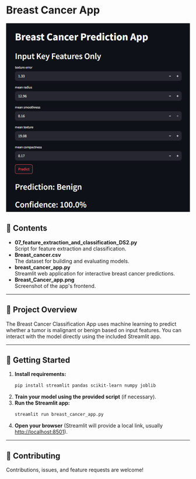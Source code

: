 # Breast Cancer App

![Frontend Screenshot](Breast_cancer_app.png)






## 📂 Contents

- **07_feature_extraction_and_classification_DS2.py**  
  Script for feature extraction and classification.
- **Breast_cancer.csv**  
  The dataset for building and evaluating models.
- **breast_cancer_app.py**  
  Streamlit web application for interactive breast cancer predictions.
- **Breast_Cancer_app.png**  
  Screenshot of the app's frontend.

---

## 📝 Project Overview

The Breast Cancer Classification App uses machine learning to predict whether a tumor is malignant or benign based on input features. You can interact with the model directly using the included Streamlit app.

---

## 🚀 Getting Started

1. **Install requirements:**
    ```bash
    pip install streamlit pandas scikit-learn numpy joblib
    ```
2. **Train your model using the provided script** (if necessary).
3. **Run the Streamlit app:**
    ```bash
    streamlit run breast_cancer_app.py
    ```
4. **Open your browser** (Streamlit will provide a local link, usually [http://localhost:8501](http://localhost:8501)).


---

## 🤝 Contributing

Contributions, issues, and feature requests are welcome!
